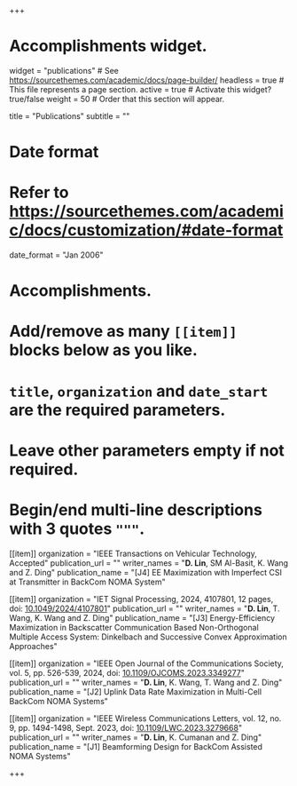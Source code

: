 +++
# Accomplishments widget.
widget = "publications"  # See https://sourcethemes.com/academic/docs/page-builder/
headless = true  # This file represents a page section.
active = true  # Activate this widget? true/false
weight = 50  # Order that this section will appear.
 
title = "Publications"
subtitle = ""
 
# Date format
#   Refer to https://sourcethemes.com/academic/docs/customization/#date-format
date_format = "Jan 2006"
 
# Accomplishments.
#   Add/remove as many `[[item]]` blocks below as you like.
#   `title`, `organization` and `date_start` are the required parameters.
#   Leave other parameters empty if not required.
#   Begin/end multi-line descriptions with 3 quotes `"""`.

[[item]]
organization = "IEEE Transactions on Vehicular Technology, Accepted"
publication_url = ""
writer_names = "**D. Lin**, SM Al-Basit, K. Wang and Z. Ding"
publication_name = "[J4] EE Maximization with Imperfect CSI at Transmitter in BackCom NOMA System"

[[item]]
organization = "IET Signal Processing, 2024, 4107801, 12 pages, doi: [10.1049/2024/4107801](https://dx.doi.org/10.1049/2024/4107801)"
publication_url = ""
writer_names = "**D. Lin**, T. Wang, K. Wang and Z. Ding"
publication_name = "[J3] Energy-Efficiency Maximization in Backscatter Communication Based Non-Orthogonal Multiple Access System: Dinkelbach and Successive Convex Approximation Approaches"

[[item]]
organization = "IEEE Open Journal of the Communications Society, vol. 5, pp. 526-539, 2024, doi: [10.1109/OJCOMS.2023.3349277](https://dx.doi.org/10.1109/OJCOMS.2023.3349277)"
publication_url = ""
writer_names = "**D. Lin**, K. Wang, T. Wang and Z. Ding"
publication_name = "[J2] Uplink Data Rate Maximization in Multi-Cell BackCom NOMA Systems"

[[item]]
organization = "IEEE Wireless Communications Letters, vol. 12, no. 9, pp. 1494-1498, Sept. 2023, doi: [10.1109/LWC.2023.3279668](https://dx.doi.org/10.1109/LWC.2023.3279668)"
publication_url = ""
writer_names = "**D. Lin**, K. Cumanan and Z. Ding"
publication_name = "[J1] Beamforming Design for BackCom Assisted NOMA Systems"

+++
